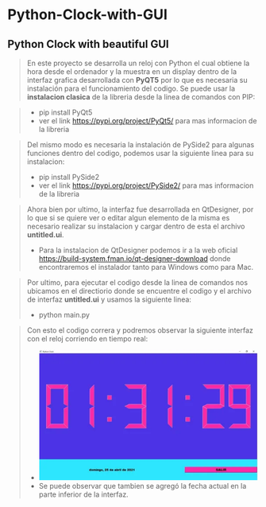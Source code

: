 # Python-Clock-with-GUI
## Python Clock with beautiful GUI

>En este proyecto se desarrolla un reloj con Python el cual obtiene la hora desde el ordenador y la muestra en un display dentro de la interfaz grafica desarrollada con **PyQT5** por lo que es necesaria su instalación para el funcionamiento del codigo.
Se puede usar la **instalacion clasica** de la libreria desde la linea de comandos con PIP:

> - pip install PyQt5
> - ver el link https://pypi.org/project/PyQt5/ para mas informacion de la libreria 

>Del mismo modo es necesaria la instalación de PySide2 para algunas funciones dentro del codigo, podemos usar la siguiente linea para su instalacion:
> - pip install PySide2
> - ver el link https://pypi.org/project/PySide2/ para mas informacion de la libreria

>Ahora bien por ultimo, la interfaz fue desarrollada en QtDesigner, por lo que si se quiere ver o editar algun elemento de la misma es necesario realizar su instalacion y cargar dentro de esta el archivo **untitled.ui**.
> - Para la instalacion de QtDesigner podemos ir a la web oficial https://build-system.fman.io/qt-designer-download donde encontraremos el instalador tanto para Windows como para Mac. 

>Por ultimo, para ejecutar el codigo desde la linea de comandos nos ubicamos en el directiorio donde se encuentre el codigo y el archivo de interfaz **untitled.ui** y usamos la siguiente linea: 
> - python main.py 

>Con esto el codigo correra y podremos observar la siguiente interfaz con el reloj corriendo en tiempo real:
> - ![Interfaz generada](imagen.webp "Interfaz generada")
> - Se puede observar que tambien se agregó la fecha actual en la parte inferior de la interfaz.

